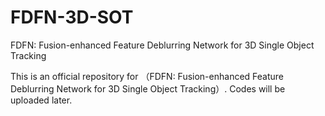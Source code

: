 # FDFN-3D-SOT
FDFN: Fusion-enhanced Feature Deblurring Network for 3D Single Object Tracking

This is an official repository for （FDFN: Fusion-enhanced Feature Deblurring Network for 3D Single Object Tracking）.
Codes will be uploaded later.
